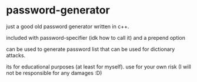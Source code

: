 # password-generator
just a good old password generator written in c++.

included with password-specifier (idk how to call it) and a prepend option

can be used to generate password list that can be used for dictionary attacks.

its for educational purposes (at least for myself). use for your own risk (I will not be responsible for any damages :D)
